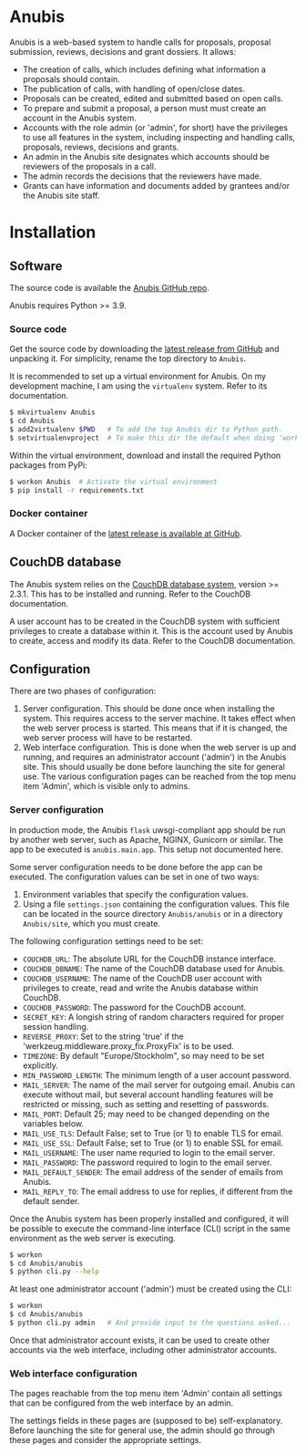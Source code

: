 # Anubis

Anubis is a web-based system to handle calls for proposals, proposal submission,
reviews, decisions and grant dossiers. It allows:

- The creation of calls, which includes defining what information a proposals
  should contain.
- The publication of calls, with handling of open/close dates.
- Proposals can be created, edited and submitted based on open calls.
- To prepare and submit a proposal, a person must must create an
  account in the Anubis system.
- Accounts with the role admin (or 'admin', for short) have the privileges to
  use all features in the system, including inspecting and handling calls, proposals,
  reviews, decisions and grants.
- An admin in the Anubis site designates which accounts should be
  reviewers of the proposals in a call.
- The admin records the decisions that the reviewers have made.
- Grants can have information and documents added by grantees and/or the Anubis
  site staff.

# Installation

## Software

The source code is available the [Anubis GitHub repo](https://github.com/pekrau/Anubis).

Anubis requires Python >= 3.9.

### Source code

Get the source code by downloading the
[latest release from GitHub](https://github.com/pekrau/Anubis/releases)
and unpacking it. For simplicity, rename the top directory to `Anubis`.

It is recommended to set up a virtual environment for Anubis. On my
development machine, I am using the `virtualenv` system. Refer to its documentation.

```bash
$ mkvirtualenv Anubis
$ cd Anubis
$ add2virtualenv $PWD   # To add the top Anubis dir to Python path.
$ setvirtualenvproject  # To make this dir the default when doing 'workon'.
```

Within the virtual environment, download and install the required
Python packages from PyPi:

```bash
$ workon Anubis  # Activate the virtual environment
$ pip install -r requirements.txt
```

### Docker container

A Docker container of the
[latest release is available at GitHub](https://github.com/pekrau/Anubis/pkgs/container/anubis).

## CouchDB database

The Anubis system relies on the [CouchDB database system](https://couchdb.apache.org/),
version >= 2.3.1.
This has to be installed and running. Refer to the CouchDB documentation.

A user account has to be created in the CouchDB system with sufficient privileges
to create a database within it. This is the account used by Anubis to create,
access and modify its data. Refer to the CouchDB documentation.

## Configuration

There are two phases of configuration:

1. Server configuration. This should be done once when installing the system. This
   requires access to the server machine. It takes effect when the web server
   process is started. This means that if it is changed, the web server process
   will have to be restarted.
2. Web interface configuration. This is done when the web server is up and running,
   and requires an administrator account ('admin') in the Anubis site. This should
   usually be done before launching the site for general use. The various
   configuration pages can be reached from the top menu item 'Admin', which is
   visible only to admins.

### Server configuration

In production mode, the Anubis `flask` uwsgi-compliant app should be
run by another web server, such as Apache, NGINX, Gunicorn or
similar. The app to be executed is `anubis.main.app`.
This setup not documented here.

Some server configuration needs to be done before the app can be executed.
The configuration values can be set in one of two ways:

1. Environment variables that specify the configuration values.
2. Using a file `settings.json` containing the configuration values. This file
   can be located in the source directory `Anubis/anubis` or in a directory
   `Anubis/site`, which you must create.

The following configuration settings need to be set:

- `COUCHDB_URL`: The absolute URL for the CouchDB instance interface.
- `COUCHDB_DBNAME`: The name of the CouchDB database used for Anubis.
- `COUCHDB_USERNAME`: The name of the CouchDB user account with privileges to
  create, read and write the Anubis database within CouchDB.
- `COUCHDB_PASSWORD`: The password for the CouchDB account.
- `SECRET_KEY`: A longish string of random characters required for proper
  session handling.
- `REVERSE_PROXY`: Set to the string 'true' if the
  'werkzeug.middleware.proxy_fix.ProxyFix' is to be used.
- `TIMEZONE`: By default "Europe/Stockholm", so may need to be set explicitly.
- `MIN_PASSWORD_LENGTH`: The minimum length of a user account password.
- `MAIL_SERVER`: The name of the mail server for outgoing email. Anubis
  can execute without mail, but several account handling features will be restricted
  or missing, such as setting and resetting of passwords.
- `MAIL_PORT`: Default 25; may need to be changed depending on the variables below.
- `MAIL_USE_TLS`: Default False; set to True (or 1) to enable TLS for email.
- `MAIL_USE_SSL`: Default False; set to True (or 1) to enable SSL for email.
- `MAIL_USERNAME`: The user name requried to login to the email server.
- `MAIL_PASSWORD`: The password required  to login to the email server.
- `MAIL_DEFAULT_SENDER`: The email address of the sender of emails from Anubis.
- `MAIL_REPLY_TO`: The email address to use for replies, if different from the
  default sender.

Once the Anubis system has been properly installed and configured,
it will be possible to execute the command-line interface (CLI) script
in the same environment as the web server is executing.

```bash
$ workon
$ cd Anubis/anubis
$ python cli.py --help
```

At least one administrator account ('admin') must be created using the CLI:

```bash
$ workon
$ cd Anubis/anubis
$ python cli.py admin   # And provide input to the questions asked...
```

Once that administrator account exists, it can be used to create other accounts
via the web interface, including other administrator accounts.

### Web interface configuration

The pages reachable from the top menu item 'Admin' contain all settings that
can be configured from the web interface by an admin.

The settings fields in these pages are (supposed to be) self-explanatory.
Before launching the site for general use, the admin should go through
these pages and consider the appropriate settings.
